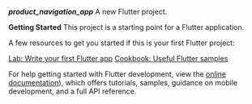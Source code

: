 ***product_navigation_app***
A new Flutter project.

**Getting Started**
This project is a starting point for a Flutter application.

A few resources to get you started if this is your first Flutter project:

[Lab: Write your first Flutter app](https://docs.flutter.dev/get-started/codelab)
[Cookbook: Useful Flutter samples](https://docs.flutter.dev/cookbook)


For help getting started with Flutter development, view the [online documentation]([https://docs.flutter.dev/)), which offers tutorials, samples, guidance on mobile development, and a full API reference.
